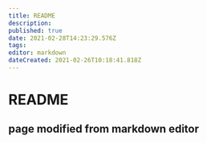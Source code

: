 ```yaml
---
title: README
description: 
published: true
date: 2021-02-28T14:23:29.576Z
tags: 
editor: markdown
dateCreated: 2021-02-26T10:18:41.818Z
---
```


# README

## page modified from markdown editor
